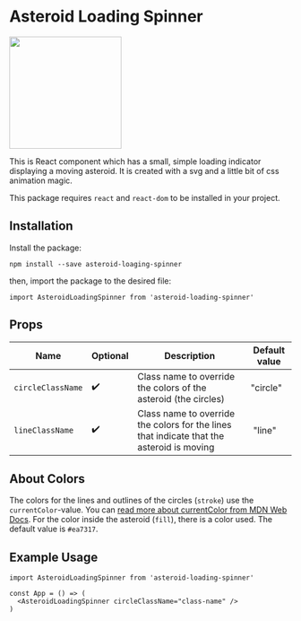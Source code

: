 # Asteroid Loading Spinner

<img src="./assets/asteroid-loading-spinner.gif" alt="" height="200" >

This is React component which has a small, simple loading indicator displaying a moving asteroid. It is created with a svg and a little bit of css animation magic. 

This package requires `react` and `react-dom` to be installed in your project. 

## Installation

Install the package:
```
npm install --save asteroid-loaging-spinner
```

then, import the package to the desired file:
```
import AsteroidLoadingSpinner from 'asteroid-loading-spinner'
```

## Props

Name | Optional | Description | Default value |
----|---| --- | --- |
`circleClassName`  | :heavy_check_mark: | Class name to override the colors of the asteroid (the circles) |"circle" |
`lineClassName`  | :heavy_check_mark:  | Class name to override the colors for the lines that indicate that the asteroid is moving | "line" |

## About Colors

The colors for the lines and outlines of the circles (`stroke`) use the `currentColor`-value. You can [read more about currentColor from MDN Web Docs][1]. For the color inside the asteroid (`fill`), there is a color used. The default value is `#ea7317`.

## Example Usage

```react
import AsteroidLoadingSpinner from 'asteroid-loading-spinner'

const App = () => (
  <AsteroidLoadingSpinner circleClassName="class-name" />
)
```

[1]: https://developer.mozilla.org/en-US/docs/Web/CSS/color_value#currentcolor_keyword